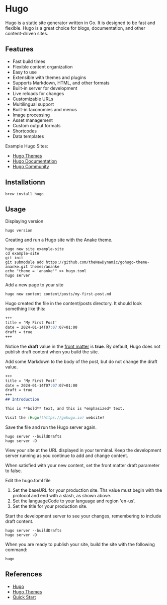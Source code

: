 # Hugo

Hugo is a static site generator written in Go.  It is designed to be fast and flexible.  Hugo is a great choice for blogs, documentation, and other content-driven sites.

## Features

- Fast build times
- Flexible content organization
- Easy to use
- Extensible with themes and plugins
- Supports Markdown, HTML, and other formats
- Built-in server for development
- Live reloads for changes
- Customizable URLs
- Multilingual support
- Built-in taxonomies and menus
- Image processing
- Asset management
- Custom output formats
- Shortcodes
- Data templates

Example Hugo Sites:

- [Hugo Themes](https://themes.gohugo.io)
- [Hugo Documentation](https://gohugo.io/documentation/)
- [Hugo Community](https://discourse.gohugo.io)

## Installationn

```Shell
brew install hugo
```

## Usage

Displaying version

```Shell
hugo version
```

Creating and run a Hugo site with the Anake theme.

```Shell
hugo new site example-site
cd example-site
git init
git submodule add https://github.com/theNewDynamic/gohugo-theme-ananke.git themes/ananke
echo "theme = 'ananke'" >> hugo.toml
hugo server
```

Add a new page to your site

```Shell
hugo new content content/posts/my-first-post.md
```

Hugo created the file in the content/posts directory. It should look something like this:

```Markdown
+++
title = 'My First Post'
date = 2024-01-14T07:07:07+01:00
draft = true
+++
```

Notice the **draft** value in the [front matter](https://gohugo.io/content-management/front-matter/) is **true**.  By default, Hugo does not publish draft content when you build the site.


Add some Markdown to the body of the post, but do not change the draft value.

```Markdown
+++
title = 'My First Post'
date = 2024-01-14T07:07:07+01:00
draft = true
+++
## Introduction

This is **bold** text, and this is *emphasized* text.

Visit the [Hugo](https://gohugo.io) website!
```

Save the file and run the Hugo server again.

```Shell
hugo server --buildDrafts
hugo server -D
```

View your site at the URL displayed in your terminal. Keep the development server running as you continue to add and change content.

When satisfied with your new content, set the front matter draft parameter to false.


Edit the hugo.toml file 

1. Set the baseURL for your production site.  Ths value must begin with the protocol and end with a slash, as shown above.
2. Set the languageCode to your language and region 'en-us'.
3. Set the title for your production site.

Start the development server to see your changes, remembering to include draft content.

```Shell
hugo server --buildDrafts
hugo server -D
```

When you are ready to publish your site, build the site with the following command:

```Shell
hugo
```

## References

- [Hugo](https://gohugo.io)
- [Hugo Themes](https://themes.gohugo.io)
- [Quick Start](https://gohugo.io/getting-started/quick-start/)